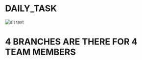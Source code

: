 # DAILY_TASK

![alt text](https://user-images.githubusercontent.com/97270883/150280377-36670310-186d-45ac-9028-897a902f7b39.png)

# 4 BRANCHES ARE THERE FOR 4 TEAM MEMBERS 
